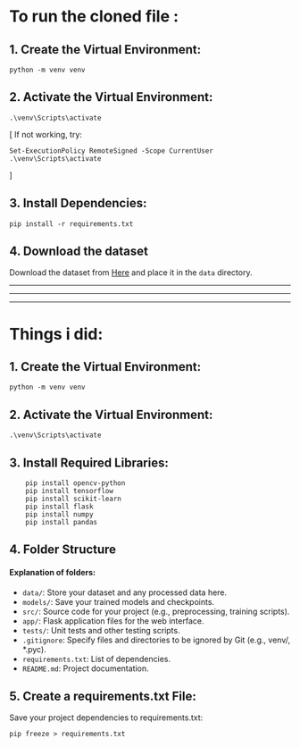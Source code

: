 
# To run the cloned file :

## 1. Create the Virtual Environment:

``` python -m venv venv ```
## 2. Activate the Virtual Environment:

``` .\venv\Scripts\activate ```

[ If not working, try:
```
Set-ExecutionPolicy RemoteSigned -Scope CurrentUser
.\venv\Scripts\activate
```
]
## 3. Install Dependencies:

```pip install -r requirements.txt```

## 4. Download the dataset

Download the dataset from [Here](./data/coco_dataset.zip) and place it in the `data` directory.

<hr>
<hr>
<hr>


# Things i did:
## 1. Create the Virtual Environment:

``` python -m venv venv ```
## 2. Activate the Virtual Environment:

``` .\venv\Scripts\activate ```

## 3. Install Required Libraries:

```
    pip install opencv-python
    pip install tensorflow
    pip install scikit-learn
    pip install flask
    pip install numpy
    pip install pandas
```

## 4. Folder Structure
#### Explanation of folders:

* ` data/ `: Store your dataset and any processed data here.
* `models/`: Save your trained models and checkpoints.
* `src/`: Source code for your project (e.g., preprocessing, training scripts).
* `app/`: Flask application files for the web interface.
* `tests/`: Unit tests and other testing scripts.
* `.gitignore`: Specify files and directories to be ignored by Git (e.g., venv/, *.pyc).
* `requirements.txt`: List of dependencies.
* `README.md`: Project documentation.

## 5. Create a requirements.txt File:
Save your project dependencies to requirements.txt:

```pip freeze > requirements.txt```
